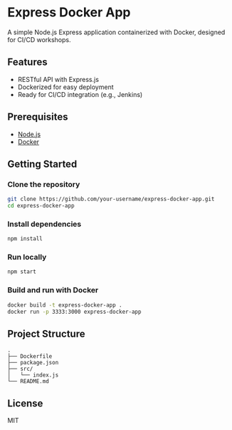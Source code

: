 # Express Docker App

A simple Node.js Express application containerized with Docker, designed for CI/CD workshops.

## Features

- RESTful API with Express.js
- Dockerized for easy deployment
- Ready for CI/CD integration (e.g., Jenkins)

## Prerequisites

- [Node.js](https://nodejs.org/)
- [Docker](https://www.docker.com/)

## Getting Started

### Clone the repository

```bash
git clone https://github.com/your-username/express-docker-app.git
cd express-docker-app
```

### Install dependencies

```bash
npm install
```

### Run locally

```bash
npm start
```

### Build and run with Docker

```bash
docker build -t express-docker-app .
docker run -p 3333:3000 express-docker-app
```

## Project Structure

```
.
├── Dockerfile
├── package.json
├── src/
│   └── index.js
└── README.md
```

## License

MIT